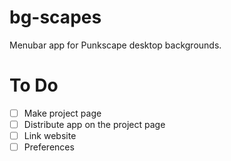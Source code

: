 # bg-scapes
Menubar app for Punkscape desktop backgrounds.

# To Do
- [ ] Make project page
- [ ] Distribute app on the project page
- [ ] Link website
- [ ] Preferences
